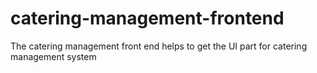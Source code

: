 # catering-management-frontend
The catering management front end helps to get the UI part for catering management system
